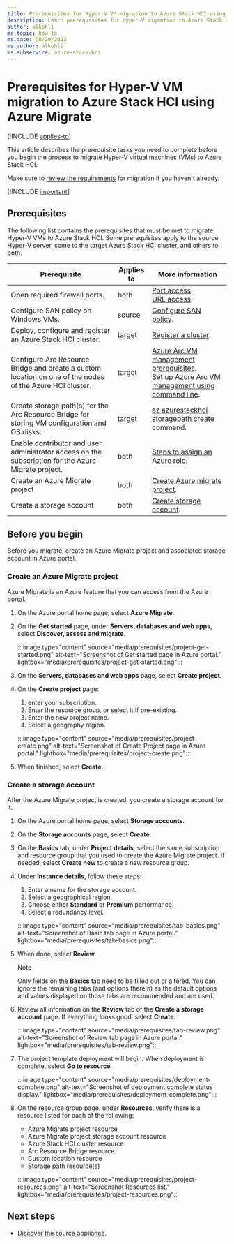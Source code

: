 ```yaml
--- 
title: Prerequisites for Hyper-V VM migration to Azure Stack HCI using Azure Migrate 
description: Learn prerequisites for Hyper-V migration to Azure Stack HCI using Azure Migrate (preview).
author: alkohli
ms.topic: how-to
ms.date: 08/29/2023
ms.author: alkohli
ms.subservice: azure-stack-hci
---
```


# Prerequisites for Hyper-V VM migration to Azure Stack HCI using Azure Migrate

[!INCLUDE [applies-to](../../includes/hci-applies-to-23h2.md)]

This article describes the prerequisite tasks you need to complete before you begin the process to migrate Hyper-V virtual machines (VMs) to Azure Stack HCI.

Make sure to [review the requirements](migrate-hyperv-prerequisites.md) for migration if you haven't already.

[!INCLUDE [important](../../includes/hci-preview.md)]

## Prerequisites

The following list contains the prerequisites that must be met to migrate Hyper-V VMs to Azure Stack HCI. Some prerequisites apply to the source Hyper-V server, some to the target Azure Stack HCI cluster, and others to both.

|Prerequisite|Applies to|More information|
|--|--|--|
|Open required firewall ports.|both|[Port access](/azure/migrate/migrate-support-matrix-hyper-v#port-access).<br>[URL access](/azure/migrate/migrate-appliance#url-access).|
|Configure SAN policy on Windows VMs.|source|[Configure SAN policy](/azure/migrate/prepare-for-migration#configure-san-policy).|
|Deploy, configure and register an Azure Stack HCI cluster.|target|[Register a cluster](../deploy/deployment-quickstart.md).|
|Configure Arc Resource Bridge and create a custom location on one of the nodes of the Azure HCI cluster.|target|[Azure Arc VM management prerequisites](../manage/azure-arc-vm-management-prerequisites.md).<br>[Set up Azure Arc VM management using command line](../manage/deploy-arc-resource-bridge-using-command-line.md?tabs=for-static-ip-address-1%2Cfor-static-ip-address-2).|
|Create storage path(s) for the Arc Resource Bridge for storing VM configuration and OS disks.|target| [az azurestackhci storagepath create](/cli/azure/azurestackhci/storagepath) command.|
|Enable contributor and user administrator access on the subscription for the Azure Migrate project.|both|[Steps to assign an Azure role](/azure/role-based-access-control/role-assignments-steps).|
|Create an Azure Migrate project|both|[Create Azure migrate project](#create-an-azure-migrate-project).|
|Create a storage account|both|[Create storage account](#create-a-storage-account).|

## Before you begin

Before you migrate, create an Azure Migrate project and associated storage account in Azure portal.

### Create an Azure Migrate project

Azure Migrate is an Azure feature that you can access from the Azure portal.

1. On the Azure portal home page, select **Azure Migrate**.

1. On the **Get started** page, under **Servers, databases and web apps**, select **Discover, assess and migrate**.

    :::image type="content" source="media/prerequisites/project-get-started.png" alt-text="Screenshot of Get started page in Azure portal." lightbox="media/prerequisites/project-get-started.png":::

1. On the **Servers, databases and web apps** page, select **Create project**.

1. On the **Create project** page:
    1. enter your subscription.
    1. Enter the resource group, or select it if pre-existing.
    1. Enter the new project name.
    1. Select a geography region.

    :::image type="content" source="media/prerequisites/project-create.png" alt-text="Screenshot of Create Project page in Azure portal." lightbox="media/prerequisites/project-create.png":::

1. When finished, select **Create**.

### Create a storage account

After the Azure Migrate project is created, you create a storage account for it.

1. On the Azure portal home page, select **Storage accounts**.

1. On the **Storage accounts** page, select **Create**.

1. On the **Basics** tab, under **Project details**, select the same subscription and resource group that you used to create the Azure Migrate project. If needed, select **Create new** to create a new resource group.

1. Under **Instance details**, follow these steps:
    1. Enter a name for the storage account.
    1. Select a geographical region.
    1. Choose either **Standard** or **Premium** performance.
    1. Select a redundancy level.
    
    :::image type="content" source="media/prerequisites/tab-basics.png" alt-text="Screenshot of Basic tab page in Azure portal." lightbox="media/prerequisites/tab-basics.png":::

1. When done, select **Review**.

    > [!NOTE]
    > Only fields on the **Basics** tab need to be filled out or altered. You can ignore the remaining tabs (and options therein) as the default options and values displayed on those tabs are recommended and are used.

1. Review all information on the **Review** tab of the **Create a storage account** page. If everything looks good, select **Create**.

    :::image type="content" source="media/prerequisites/tab-review.png" alt-text="Screenshot of Review tab page in Azure portal." lightbox="media/prerequisites/tab-review.png":::

1. The project template deployment will begin. When deployment is complete, select **Go to resource**.

    :::image type="content" source="media/prerequisites/deployment-complete.png" alt-text="Screenshot of deployment complete status display." lightbox="media/prerequisites/deployment-complete.png":::

1. On the resource group page, under **Resources**, verify there is a resource listed for each of the following:

    - Azure Migrate project resource
    - Azure Migrate project storage account resource
    - Azure Stack HCI cluster resource
    - Arc Resource Bridge resource
    - Custom location resource
    - Storage path resource(s)

    :::image type="content" source="media/prerequisites/project-resources.png" alt-text="Screenshot Resources list." lightbox="media/prerequisites/project-resources.png":::

## Next steps

- [Discover the source appliance](migrate-hyperv-prerequisites.md).
